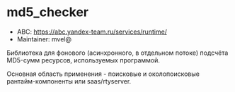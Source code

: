 # md5_checker

- ABC: https://abc.yandex-team.ru/services/runtime/
- Maintainer: mvel@

Библиотека для фонового (асинхронного, в отдельном потоке) подсчёта MD5-сумм ресурсов,
используемых программой.

Основная область применения - поисковые и околопоисковые рантайм-компоненты или saas/rtyserver.
